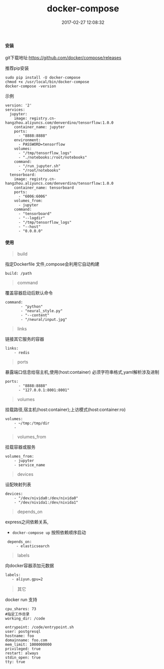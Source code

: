 ﻿---
title: docker-compose
date: 2017-02-27 12:08:32
tags:
 - install
 - docker-engine
 - docker compose
categories:
 - linux
 - debian
 - docker
---
#### 安装 
git下载地址:https://github.com/docker/compose/releases

推荐pip安装
```
sudo pip install -U docker-compose
chmod +x /usr/local/bin/docker-compose
docker-compose -version
```
示例
```
version: '2'
services:
  jupyter:
    image: registry.cn-hangzhou.aliyuncs.com/denverdino/tensorflow:1.0.0
    container_name: jupyter
    ports:
      - "8888:8888"
    environment:
      - PASSWORD=tensorflow
    volumes:
      - "/tmp/tensorflow_logs"
      - "./notebooks:/root/notebooks"
    command:
      - "/run_jupyter.sh"
      - "/root/notebooks"
  tensorboard:
    image: registry.cn-hangzhou.aliyuncs.com/denverdino/tensorflow:1.0.0
    container_name: tensorboard
    ports:
      - "6006:6006"
    volumes_from:
      - jupyter
    command:
      - "tensorboard"
      - "--logdir"
      - "/tmp/tensorflow_logs"
      - "--host"
      - "0.0.0.0"
 ```
 
#### 使用
>build

指定Dockerfile 文件,compose会利用它自动构建
```
build: /path
```
> command

覆盖容器启动后默认命令
```
command:
       - "python" 
       - "neural_style.py" 
       - "--content" 
       - "/neural/input.jpg" 
```
> links

链接其它服务的容器
```
links:
    - redis
```
> ports

暴露端口信息给宿主机,使用(host:container) 必须字符串格式,yaml解析涉及进制
```
ports:
      - "8888:8888"
      - "127.0.0.1:8001:8001"
```

> volumes

挂载路径,宿主机(host:container);上访模式(host:container:ro)
``` 
volumes:
    - ~/tmp:/tmp/dir
    - 
```
> volumes_from

挂载容器或服务
```
volumes_from:
    - jupyter
    - service_name
```
> devices

设配映射列表
```
devices:
    - "/dev/nivida0:/dev/nivida0"
    - "/dev/nivida1:/dev/nivida1"
```
> depends_on

express之间依赖关系,
 * `docker-compose up` 按照依赖顺序启动
 
```
 depends_on:
     - elasticsearch
```

> labels

向docker容器添加元数据
```
labels:
   - aliyun.gpu=2

```
>其它

docker run 支持
```
cpu_shares: 73
#指定工作目录
working_dir: /code  

entrypoint: /code/entrypoint.sh
user: postgresql
hostname: foo
domainname: foo.com
mem_limit: 1000000000
privileged: true
restart: always
stdin_open: true
tty: true
```


 